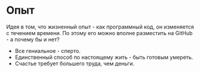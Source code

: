 # Опыт
Идея в том, что жизненный опыт - как программный код, он изменяется с течением времени. По этому его можно вполне разместить на GitHub - а почему бы и нет?

* Все гениальное - сперто.
* Единственный способ по настоящему жить - быть готовым умереть.
* Счастье требует большего труда, чем деньги.